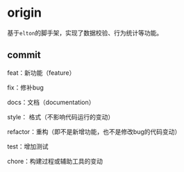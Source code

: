 # origin

基于`elton`的脚手架，实现了数据校验、行为统计等功能。


## commit

feat：新功能（feature）

fix：修补bug

docs：文档（documentation）

style： 格式（不影响代码运行的变动）

refactor：重构（即不是新增功能，也不是修改bug的代码变动）

test：增加测试

chore：构建过程或辅助工具的变动